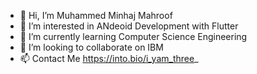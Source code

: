 - 👋 Hi, I’m Muhammed Minhaj Mahroof
- 👀 I’m interested in ANdeoid Development with Flutter
- 🌱 I’m currently learning Computer Science Engineering
- 💞️ I’m looking to collaborate on IBM
- 📫 Contact Me https://into.bio/i_yam_three_

<!---
i-yam-three/i-yam-three is a ✨ special ✨ repository because its `README.md` (this file) appears on your GitHub profile.
You can click the Preview link to take a look at your changes.
--->
